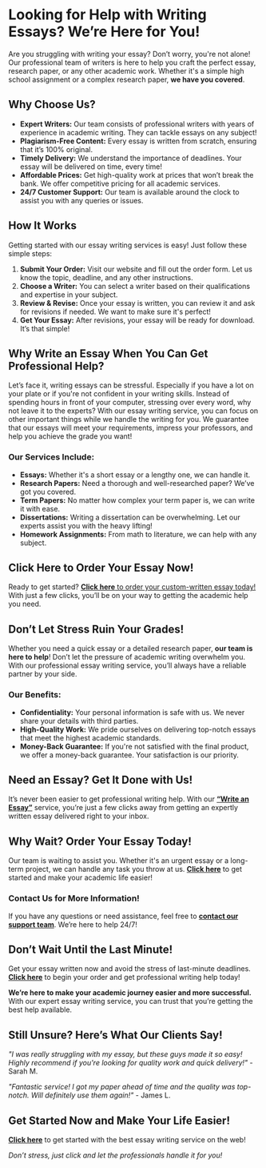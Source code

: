 # Looking for Help with Writing Essays? We’re Here for You!

Are you struggling with writing your essay? Don’t worry, you're not alone! Our professional team of writers is here to help you craft the perfect essay, research paper, or any other academic work. Whether it's a simple high school assignment or a complex research paper, **we have you covered**.

## Why Choose Us?

- **Expert Writers:** Our team consists of professional writers with years of experience in academic writing. They can tackle essays on any subject!
- **Plagiarism-Free Content:** Every essay is written from scratch, ensuring that it’s 100% original.
- **Timely Delivery:** We understand the importance of deadlines. Your essay will be delivered on time, every time!
- **Affordable Prices:** Get high-quality work at prices that won’t break the bank. We offer competitive pricing for all academic services.
- **24/7 Customer Support:** Our team is available around the clock to assist you with any queries or issues.

## How It Works

Getting started with our essay writing services is easy! Just follow these simple steps:

1. **Submit Your Order:** Visit our website and fill out the order form. Let us know the topic, deadline, and any other instructions.
2. **Choose a Writer:** You can select a writer based on their qualifications and expertise in your subject.
3. **Review & Revise:** Once your essay is written, you can review it and ask for revisions if needed. We want to make sure it's perfect!
4. **Get Your Essay:** After revisions, your essay will be ready for download. It’s that simple!

## Why Write an Essay When You Can Get Professional Help?

Let’s face it, writing essays can be stressful. Especially if you have a lot on your plate or if you're not confident in your writing skills. Instead of spending hours in front of your computer, stressing over every word, why not leave it to the experts? With our essay writing service, you can focus on other important things while we handle the writing for you. We guarantee that our essays will meet your requirements, impress your professors, and help you achieve the grade you want!

### Our Services Include:

- **Essays:** Whether it's a short essay or a lengthy one, we can handle it.
- **Research Papers:** Need a thorough and well-researched paper? We’ve got you covered.
- **Term Papers:** No matter how complex your term paper is, we can write it with ease.
- **Dissertations:** Writing a dissertation can be overwhelming. Let our experts assist you with the heavy lifting!
- **Homework Assignments:** From math to literature, we can help with any subject.

## Click Here to Order Your Essay Now!

Ready to get started? [**Click here** to order your custom-written essay today!](https://tinyurl.com/topessay?keyword=write+a+essay) With just a few clicks, you’ll be on your way to getting the academic help you need.

## Don’t Let Stress Ruin Your Grades!

Whether you need a quick essay or a detailed research paper, **our team is here to help**! Don’t let the pressure of academic writing overwhelm you. With our professional essay writing service, you’ll always have a reliable partner by your side.

### Our Benefits:

- **Confidentiality:** Your personal information is safe with us. We never share your details with third parties.
- **High-Quality Work:** We pride ourselves on delivering top-notch essays that meet the highest academic standards.
- **Money-Back Guarantee:** If you're not satisfied with the final product, we offer a money-back guarantee. Your satisfaction is our priority.

## Need an Essay? Get It Done with Us!

It’s never been easier to get professional writing help. With our [**“Write an Essay”**](https://tinyurl.com/topessay?keyword=write+a+essay) service, you’re just a few clicks away from getting an expertly written essay delivered right to your inbox.

## Why Wait? Order Your Essay Today!

Our team is waiting to assist you. Whether it's an urgent essay or a long-term project, we can handle any task you throw at us. [**Click here**](https://tinyurl.com/topessay?keyword=write+a+essay) to get started and make your academic life easier!

### Contact Us for More Information!

If you have any questions or need assistance, feel free to [**contact our support team**](https://tinyurl.com/topessay?keyword=write+a+essay). We’re here to help 24/7!

## Don’t Wait Until the Last Minute!

Get your essay written now and avoid the stress of last-minute deadlines. [**Click here**](https://tinyurl.com/topessay?keyword=write+a+essay) to begin your order and get professional writing help today!

**We’re here to make your academic journey easier and more successful.** With our expert essay writing service, you can trust that you’re getting the best help available.

## Still Unsure? Here’s What Our Clients Say!

_"I was really struggling with my essay, but these guys made it so easy! Highly recommend if you're looking for quality work and quick delivery!"_ - Sarah M.

_"Fantastic service! I got my paper ahead of time and the quality was top-notch. Will definitely use them again!"_ - James L.

## Get Started Now and Make Your Life Easier!

[**Click here**](https://tinyurl.com/topessay?keyword=write+a+essay) to get started with the best essay writing service on the web!

_Don’t stress, just click and let the professionals handle it for you!_
